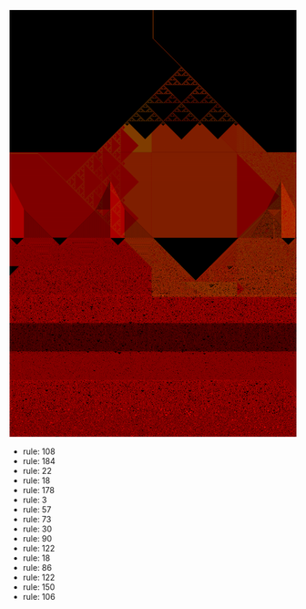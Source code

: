 ![photo](./output.png) 
 * rule: 108
* rule: 184
* rule: 22
* rule: 18
* rule: 178
* rule: 3
* rule: 57
* rule: 73
* rule: 30
* rule: 90
* rule: 122
* rule: 18
* rule: 86
* rule: 122
* rule: 150
* rule: 106
